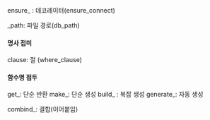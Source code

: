 ensure_ : 데코레이터(ensure_connect)



_path: 파일 경로(db_path)



#### 명사 접미
clause: 절 (where_clause)

#### 함수명 접두

get_: 단순 반환
make_: 단순 생성
build_ : 복잡 생성
generate_: 자동 생성

combind_: 결합(이어붙임)